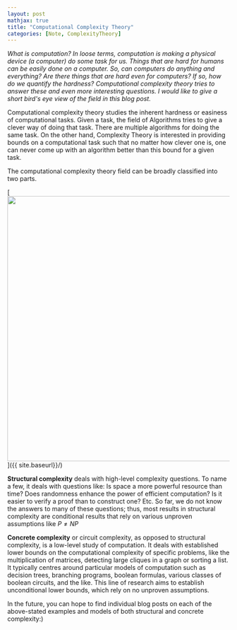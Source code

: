 ```yaml
---
layout: post
mathjax: true
title: "Computational Complexity Theory"
categories: [Note, ComplexityTheory]
---
```


*What is computation? In loose terms, computation is making a physical device (a computer) do some task for us. Things that are hard for humans can be easily done on a computer. So, can computers do anything and everything? Are there things that are hard even for computers? If so, how do we quantify the hardness? Computational complexity theory tries to answer these and even more interesting questions. I would like to give a short bird's eye view of the field in this blog post.*

Computational complexity theory studies the inherent hardness or easiness of computational tasks. Given a task, the field of Algorithms tries to give a clever way of doing that task. There are multiple algorithms for doing the same task. On the other hand, Complexity Theory is interested in providing bounds on a computational task such that no matter how clever one is, one can never come up with an algorithm better than this bound for a given task. 

The computational complexity theory field can be broadly classified into two parts. 

[<img src="{{ site.baseurl}}/images/Post3/P3_1.png" alt="" width="600" />]({{ site.baseurl}}/)

**Structural complexity** deals with high-level complexity questions. To name a few, it deals with questions like: Is space a more powerful resource than time? Does randomness enhance the power of efficient computation? Is it easier to verify a proof than to construct one? Etc. 
So far, we do not know the answers to many of these questions; thus, most results in structural complexity are conditional results that rely on various unproven assumptions like $P \neq NP$

**Concrete complexity** or circuit complexity, as opposed to structural complexity, is a low-level study of computation. It deals with established lower bounds on the computational complexity of specific problems, like the multiplication of matrices, detecting large cliques in a graph or sorting a list. It typically centres around particular models of computation such as decision trees, branching programs, boolean formulas, various classes of boolean circuits, and the like. This line of research aims to establish unconditional lower bounds, which rely on no unproven assumptions. 

In the future, you can hope to find individual blog posts on each of the above-stated examples and models of both structural and concrete complexity:)
